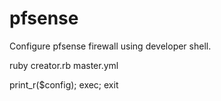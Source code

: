 # pfsense

Configure pfsense firewall using developer shell.

ruby creator.rb master.yml

print_r($config);
exec;
exit
